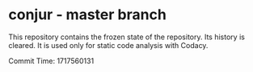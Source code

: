 # conjur - master branch

This repository contains the frozen state of the repository.
Its history is cleared. It is used only for static code
analysis with Codacy.

Commit Time: 1717560131